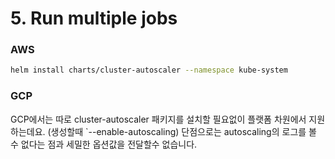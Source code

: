 # 5. Run multiple jobs

### AWS

```bash
helm install charts/cluster-autoscaler --namespace kube-system
```

### GCP
GCP에서는 따로 cluster-autoscaler 패키지를 설치할 필요없이 플랫폼 차원에서 지원하는데요. (생성할때 `--enable-autoscaling) 
단점으로는 autoscaling의 로그를 볼 수 없다는 점과 세밀한 옵션값을 전달할수 없습니다.
